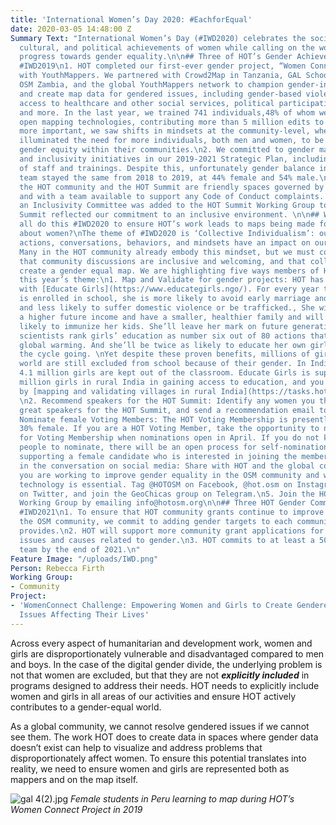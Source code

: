 ```yaml
---
title: 'International Women’s Day 2020: #EachforEqual'
date: 2020-03-05 14:48:00 Z
Summary Text: "International Women’s Day (#IWD2020) celebrates the social, economic,
  cultural, and political achievements of women while calling on the world to accelerate
  progress towards gender equality.\n\n## Three of HOT’s Gender Achievements Since
  #IWD2019\n1. HOT completed our first-ever gender project, “Women Connect”, in partnership
  with YouthMappers. We partnered with Crowd2Map in Tanzania, GAL School in Peru,
  OSM Zambia, and the global YouthMappers network to champion gender-inclusive programming
  and create map data for gendered issues, including gender-based violence, gendered
  access to healthcare and other social services, political participation of genders,
  and more. In the last year, we trained 741 individuals,48% of whom were women, in
  open mapping technologies, contributing more than 5 million edits to the map. Even
  more important, we saw shifts in mindsets at the community-level, where map data
  illuminated the need for more individuals, both men and women, to be champions for
  gender equity within their communities.\n2. We committed to gender mainstreaming
  and inclusivity initiatives in our 2019-2021 Strategic Plan, including evaluations
  of staff and trainings. Despite this, unfortunately gender balance in our staff
  team stayed the same from 2018 to 2019, at 44% female and 54% male.\n3. We ensured
  the HOT community and the HOT Summit are friendly spaces governed by a Code of Conduct
  and with a team available to support any Code of Conduct complaints. Additionally,
  an Inclusivity Committee was added to the HOT Summit Working Group to ensure the
  Summit reflected our commitment to an inclusive environment. \n\n## What can we
  all do this #IWD2020 to ensure HOT’s work leads to maps being made for, by, and
  about women?\nThe theme of #IWD2020 is ‘Collective Individualism’: our individual
  actions, conversations, behaviors, and mindsets have an impact on our larger society.
  Many in the HOT community already embody this mindset, but we must continue to ensure
  that community discussions are inclusive and welcoming, and that collectively we
  create a gender equal map. We are highlighting five ways members of HOT can support
  this year’s theme:\n1. Map and Validate for gender projects: HOT has started working
  with [Educate Girls](https://www.educategirls.ngo/). For every year that a girl
  is enrolled in school, she is more likely to avoid early marriage and survive childbirth,
  and less likely to suffer domestic violence or be trafficked., She will likely have
  a higher future income and have a smaller, healthier family and will be 50% more
  likely to immunize her kids. She’ll leave her mark on future generations, as climate
  scientists rank girls’ education as number six out of 80 actions that can tackle
  global warming. And she’ll be twice as likely to educate her own girls — keeping
  the cycle going. \nYet despite these proven benefits, millions of girls around the
  world are still excluded from school because of their gender. In India, more than
  4.1 million girls are kept out of the classroom. Educate Girls is supporting 1.6
  million girls in rural India in gaining access to education, and you can help them
  by [mapping and validating villages in rural India](https://tasks.hotosm.org/contribute?difficulty=ALL&organisation=Educate%20Girls).
  \n2. Recommend speakers for the HOT Summit: Identify any women you think would make
  great speakers for the HOT Summit, and send a recommendation email to summit@hotosm.org\n3.
  Nominate female Voting Members: The HOT Voting Membership is presently less than
  30% female. If you are a HOT Voting Member, take the opportunity to nominate a woman
  for Voting Membership when nominations open in April. If you do not know any suitable
  people to nominate, there will be an open process for self-nominations. Consider
  supporting a female candidate who is interested in joining the membership.\n4. Engage
  in the conversation on social media: Share with HOT and the global community how
  you are working to improve gender equality in the OSM community and why access to
  technology is essential. Tag @HOTOSM on Facebook, @hot.osm on Instagram, or @hotosm
  on Twitter, and join the GeoChicas group on Telegram.\n5. Join the HOT Community
  Working Group by emailing info@hotosm.org\n\n## Three HOT Gender Commitments for
  #IWD2021\n1. To ensure that HOT community grants continue to improve diversity in
  the OSM community, we commit to adding gender targets to each community grant HOT
  provides.\n2. HOT will support more community grant applications for projects mapping
  issues and causes related to gender.\n3. HOT commits to at least a 50% female staff
  team by the end of 2021.\n"
Feature Image: "/uploads/IWD.png"
Person: Rebecca Firth
Working Group:
- Community
Project:
- 'WomenConnect Challenge: Empowering Women and Girls to Create Gendered Data About
  Issues Affecting Their Lives'
---
```


Across every aspect of humanitarian and development work, women and girls are disproportionately vulnerable and disadvantaged compared to men and boys. In the case of the digital gender divide, the underlying problem is not that women are excluded, but that they are not ***explicitly included*** in programs designed to address their needs. HOT needs to explicitly include women and girls in all areas of our activities and ensure HOT actively contributes to a gender-equal world.

As a global community, we cannot resolve gendered issues if we cannot see them. The work HOT does to create data in spaces where gender data doesn’t exist can help to visualize and address problems that disproportionately affect women. To ensure this potential translates into reality, we need to ensure women and girls are represented both as mappers and on the map itself.

![gal 4(2).jpg](/uploads/gal%204(2).jpg)
*Female students in Peru learning to map during HOT’s Women Connect Project in 2019*
